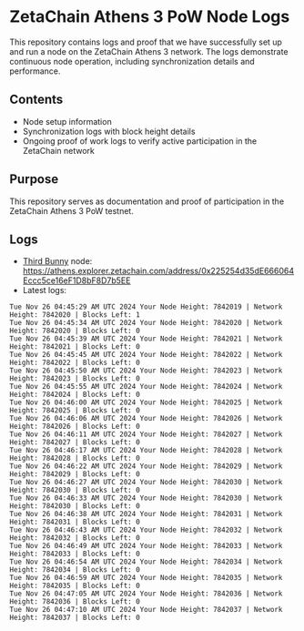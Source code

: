 # ZetaChain Athens 3 PoW Node Logs
This repository contains logs and proof that we have successfully set up and run a node on the ZetaChain Athens 3 network. The logs demonstrate continuous node operation, including synchronization details and performance.

## Contents
- Node setup information
- Synchronization logs with block height details
- Ongoing proof of work logs to verify active participation in the ZetaChain network

## Purpose
This repository serves as documentation and proof of participation in the ZetaChain Athens 3 PoW testnet.

## Logs

- [Third Bunny](https://thirdbunny.xyz/) node: https://athens.explorer.zetachain.com/address/0x225254d35dE666064Eccc5ce16eF1D8bF8D7b5EE
- Latest logs:
```
Tue Nov 26 04:45:29 AM UTC 2024 Your Node Height: 7842019 | Network Height: 7842020 | Blocks Left: 1
Tue Nov 26 04:45:34 AM UTC 2024 Your Node Height: 7842020 | Network Height: 7842020 | Blocks Left: 0
Tue Nov 26 04:45:39 AM UTC 2024 Your Node Height: 7842021 | Network Height: 7842021 | Blocks Left: 0
Tue Nov 26 04:45:45 AM UTC 2024 Your Node Height: 7842022 | Network Height: 7842022 | Blocks Left: 0
Tue Nov 26 04:45:50 AM UTC 2024 Your Node Height: 7842023 | Network Height: 7842023 | Blocks Left: 0
Tue Nov 26 04:45:55 AM UTC 2024 Your Node Height: 7842024 | Network Height: 7842024 | Blocks Left: 0
Tue Nov 26 04:46:00 AM UTC 2024 Your Node Height: 7842025 | Network Height: 7842025 | Blocks Left: 0
Tue Nov 26 04:46:06 AM UTC 2024 Your Node Height: 7842026 | Network Height: 7842026 | Blocks Left: 0
Tue Nov 26 04:46:11 AM UTC 2024 Your Node Height: 7842027 | Network Height: 7842027 | Blocks Left: 0
Tue Nov 26 04:46:17 AM UTC 2024 Your Node Height: 7842028 | Network Height: 7842028 | Blocks Left: 0
Tue Nov 26 04:46:22 AM UTC 2024 Your Node Height: 7842029 | Network Height: 7842029 | Blocks Left: 0
Tue Nov 26 04:46:27 AM UTC 2024 Your Node Height: 7842030 | Network Height: 7842030 | Blocks Left: 0
Tue Nov 26 04:46:33 AM UTC 2024 Your Node Height: 7842030 | Network Height: 7842030 | Blocks Left: 0
Tue Nov 26 04:46:38 AM UTC 2024 Your Node Height: 7842031 | Network Height: 7842031 | Blocks Left: 0
Tue Nov 26 04:46:43 AM UTC 2024 Your Node Height: 7842032 | Network Height: 7842032 | Blocks Left: 0
Tue Nov 26 04:46:49 AM UTC 2024 Your Node Height: 7842033 | Network Height: 7842033 | Blocks Left: 0
Tue Nov 26 04:46:54 AM UTC 2024 Your Node Height: 7842034 | Network Height: 7842034 | Blocks Left: 0
Tue Nov 26 04:46:59 AM UTC 2024 Your Node Height: 7842035 | Network Height: 7842035 | Blocks Left: 0
Tue Nov 26 04:47:05 AM UTC 2024 Your Node Height: 7842036 | Network Height: 7842036 | Blocks Left: 0
Tue Nov 26 04:47:10 AM UTC 2024 Your Node Height: 7842037 | Network Height: 7842037 | Blocks Left: 0
```
